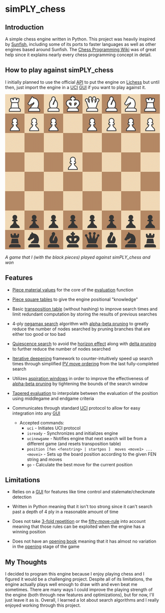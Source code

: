 # simPLY_chess

## Introduction

A simple chess engine written in Python. This project was heavily inspired by [Sunfish](https://github.com/thomasahle/sunfish/tree/master), including some of its ports to faster languages as well as other engines based around Sunfish. The [Chess Programming Wiki](https://www.chessprogramming.org/Main_Page) was of great help since it explains nearly every chess programming concept in detail.

## How to play against simPLY_chess

 I initially planned to use the official [API](https://github.com/lichess-bot-devs/lichess-bot) to put the engine on [Lichess](https://lichess.org/) but until then, just import the engine in a [UCI](https://gist.github.com/DOBRO/2592c6dad754ba67e6dcaec8c90165bf) [GUI](https://www.chessprogramming.org/GUI) if you want to play against it.

 ![ ](game.gif)

 _A game that I (with the black pieces) played against simPLY_chess and won_

## Features

- [Piece material values](https://www.chessprogramming.org/Point_Value) for the core of the [evaluation](https://www.chessprogramming.org/Evaluation) function

- [Piece square tables](https://www.chessprogramming.org/Piece-Square_Tables) to give the engine positional "knowledge"

- Basic [transposition table](https://www.chessprogramming.org/Transposition_Table) (without hashing) to improve search times and limit redundant computation by storing the results of previous searches

- 4-ply [negamax search](https://www.chessprogramming.org/Negamax) algorithm with [alpha-beta pruning](https://www.chessprogramming.org/Alpha-Beta) to greatly reduce the number of nodes searched by pruning branches that are either too good or too bad

- [Quiescence search](https://www.chessprogramming.org/Quiescence_Search) to avoid the [horizon effect](https://www.chessprogramming.org/Horizon_Effect) along with [delta pruning](https://www.chessprogramming.org/Delta_Pruning) to further reduce the number of nodes searched

- [Iterative deepening](https://www.chessprogramming.org/Iterative_Deepening) framework to counter-intuitively speed up search times through simplified [PV move ordering](https://www.chessprogramming.org/Move_Ordering) from the last fully-completed search

- Utilizes [aspiration windows](https://www.chessprogramming.org/Aspiration_Windows) in order to improve the effectiveness of [alpha-beta pruning](https://www.chessprogramming.org/Alpha-Beta) by tightening the bounds of the search window

- [Tapered evaluation](https://www.chessprogramming.org/Tapered_Eval) to interpolate between the evaluation of the position using middlegame and endgame criteria

- Communicates through standard [UCI](https://gist.github.com/DOBRO/2592c6dad754ba67e6dcaec8c90165bf) protocol to allow for easy integration into any [GUI](https://www.chessprogramming.org/GUI)
  - Accepted commands:
    - `uci` - Initiates UCI protocol
    - `isready` - Synchronizes and initializes engine
    - `ucinewgame` - Notifies engine that next search will be from a different game (and resets transposition table)
    - `position [fen <fenstring> | startpos ]  moves <move1> ... <movei>` - Sets up the board position according to the given FEN string and moves
    - `go` - Calculate the best move for the current position

## Limitations

- Relies on a [GUI](https://www.chessprogramming.org/GUI) for features like time control and stalemate/checkmate detection

- Written in Python meaning that it isn't too strong since it can't search past a depth of 4 ply in a reasonable amount of time

- Does not take [3-fold repetition](https://www.chessprogramming.org/Repetitions#Fide_Rule) or the [fifty-move-rule](https://www.chessprogramming.org/Fifty-move_Rule#Fide_Rule) into account meaning that those rules can be exploited when the engine has a winning position

- Does not have an [opening book](https://www.chessprogramming.org/Opening_Book) meaning that it has almost no variation in the [opening](https://www.chessprogramming.org/Opening) stage of the game

## My Thoughts

I decided to program this engine because I enjoy playing chess and I figured it would be a challenging project. Despite all of its limitations, the engine actually plays well enough to draw with and even beat me sometimes. There are many ways I could improve the playing strength of the engine (both through new features and optimizations), but for now, I'll just leave it as is. Overall, I learned a lot about search algorithms and I really enjoyed working through this project.
